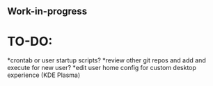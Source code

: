 ## Work-in-progress
# TO-DO:

*crontab or user startup scripts?
*review other git repos and add and execute for new user?
*edit user home config for custom desktop experience (KDE Plasma)